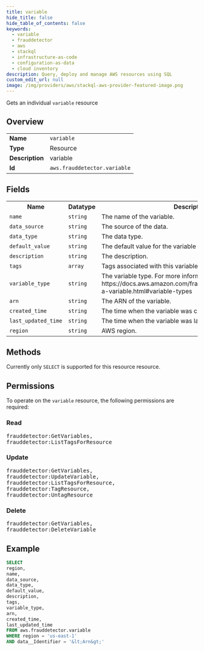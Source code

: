```yaml
---
title: variable
hide_title: false
hide_table_of_contents: false
keywords:
  - variable
  - frauddetector
  - aws
  - stackql
  - infrastructure-as-code
  - configuration-as-data
  - cloud inventory
description: Query, deploy and manage AWS resources using SQL
custom_edit_url: null
image: /img/providers/aws/stackql-aws-provider-featured-image.png
---
```

Gets an individual <code>variable</code> resource

## Overview
<table><tbody>
<tr><td><b>Name</b></td><td><code>variable</code></td></tr>
<tr><td><b>Type</b></td><td>Resource</td></tr>
<tr><td><b>Description</b></td><td>variable</td></tr>
<tr><td><b>Id</b></td><td><code>aws.frauddetector.variable</code></td></tr>
</tbody></table>

## Fields
<table><tbody>
<tr><th>Name</th><th>Datatype</th><th>Description</th></tr>
<tr><td><code>name</code></td><td><code>string</code></td><td>The name of the variable.</td></tr>
<tr><td><code>data_source</code></td><td><code>string</code></td><td>The source of the data.</td></tr>
<tr><td><code>data_type</code></td><td><code>string</code></td><td>The data type.</td></tr>
<tr><td><code>default_value</code></td><td><code>string</code></td><td>The default value for the variable when no value is received.</td></tr>
<tr><td><code>description</code></td><td><code>string</code></td><td>The description.</td></tr>
<tr><td><code>tags</code></td><td><code>array</code></td><td>Tags associated with this variable.</td></tr>
<tr><td><code>variable_type</code></td><td><code>string</code></td><td>The variable type. For more information see https:&#x2F;&#x2F;docs.aws.amazon.com&#x2F;frauddetector&#x2F;latest&#x2F;ug&#x2F;create-a-variable.html#variable-types</td></tr>
<tr><td><code>arn</code></td><td><code>string</code></td><td>The ARN of the variable.</td></tr>
<tr><td><code>created_time</code></td><td><code>string</code></td><td>The time when the variable was created.</td></tr>
<tr><td><code>last_updated_time</code></td><td><code>string</code></td><td>The time when the variable was last updated.</td></tr>
<tr><td><code>region</code></td><td><code>string</code></td><td>AWS region.</td></tr>

</tbody></table>

## Methods
Currently only <code>SELECT</code> is supported for this resource resource.

## Permissions

To operate on the <code>variable</code> resource, the following permissions are required:

### Read
<pre>
frauddetector:GetVariables,
frauddetector:ListTagsForResource</pre>

### Update
<pre>
frauddetector:GetVariables,
frauddetector:UpdateVariable,
frauddetector:ListTagsForResource,
frauddetector:TagResource,
frauddetector:UntagResource</pre>

### Delete
<pre>
frauddetector:GetVariables,
frauddetector:DeleteVariable</pre>


## Example
```sql
SELECT
region,
name,
data_source,
data_type,
default_value,
description,
tags,
variable_type,
arn,
created_time,
last_updated_time
FROM aws.frauddetector.variable
WHERE region = 'us-east-1'
AND data__Identifier = '&lt;Arn&gt;'
```
